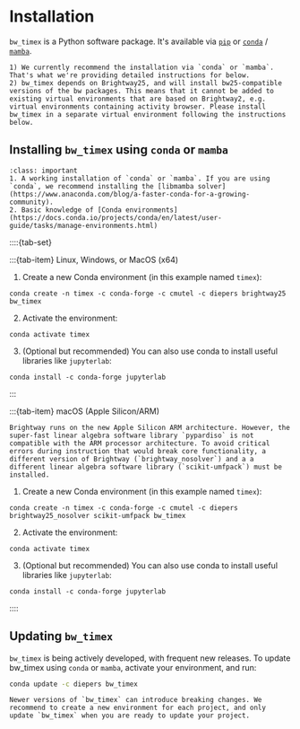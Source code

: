 # Installation

`bw_timex` is a Python software package. It's available via [`pip`](https://pypi.org/project/pip/) or  [`conda`](https://docs.conda.io/en/latest/) / [`mamba`](https://mamba.readthedocs.io/en/latest/).

```{note}
1) We currently recommend the installation via `conda` or `mamba`. That's what we're providing detailed instructions for below. 
2) bw_timex depends on Brightway25, and will install bw25-compatible versions of the bw packages. This means that it cannot be added to existing virtual environments that are based on Brightway2, e.g. virtual environments containing activity browser. Please install bw_timex in a separate virtual environment following the instructions below. 
```

## Installing `bw_timex` using `conda` or `mamba`

```{admonition} Prerequisites
:class: important
1. A working installation of `conda` or `mamba`. If you are using `conda`, we recommend installing the [libmamba solver](https://www.anaconda.com/blog/a-faster-conda-for-a-growing-community).
2. Basic knowledge of [Conda environments](https://docs.conda.io/projects/conda/en/latest/user-guide/tasks/manage-environments.html)
```

::::{tab-set}

:::{tab-item} Linux, Windows, or MacOS (x64)

1. Create a new Conda environment (in this example named `timex`):

```console
conda create -n timex -c conda-forge -c cmutel -c diepers brightway25 bw_timex
```

2. Activate the environment:

```console
conda activate timex
```

3. (Optional but recommended) You can also use conda to install useful libraries like `jupyterlab`:

```console
conda install -c conda-forge jupyterlab
```

:::

:::{tab-item} macOS (Apple Silicon/ARM)

```{note}
Brightway runs on the new Apple Silicon ARM architecture. However, the super-fast linear algebra software library `pypardiso` is not compatible with the ARM processor architecture. To avoid critical errors during instruction that would break core functionality, a different version of Brightway (`brightway_nosolver`) and a a different linear algebra software library (`scikit-umfpack`) must be installed.
```

1. Create a new Conda environment (in this example named `timex`):

```
conda create -n timex -c conda-forge -c cmutel -c diepers brightway25_nosolver scikit-umfpack bw_timex
```

2. Activate the environment:

```
conda activate timex
```

3. (Optional but recommended) You can also use conda to install useful libraries like `jupyterlab`:

```console
conda install -c conda-forge jupyterlab
```

::::

## Updating `bw_timex`

`bw_timex` is being actively developed, with frequent new releases. To update bw_timex using `conda` or `mamba`, activate your environment, and run:

``` bash
conda update -c diepers bw_timex
```

```{warning}
Newer versions of `bw_timex` can introduce breaking changes. We recommend to create a new environment for each project, and only update `bw_timex` when you are ready to update your project.
```